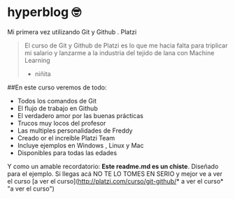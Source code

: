# hyperblog 🤓
Mi primera vez utilizando Git y Github . Platzi 
> El curso de Git y Github de Platzi es lo que me hacia falta para triplicar mi salario y lanzarme a la industria del tejido de lana con Machine Learning 
> * niñita

##En este curso veremos de todo: 
* Todos los comandos de Git
* El flujo de trabajo en Github
* El verdadero amor por las buenas prácticas
* Trucos muy locos del profesor 
*  Las multiples personalidades de Freddy
* Creado or el increíble Platzi Team
* Incluye ejemplos en Windows , Linux y Mac
* Disponibles para todas las edades

Y como un amable recordatorio: **Este readme.md es un chiste**. Diseñado para el ejemplo. Si llegas acá NO TE LO TOMES EN SERIO y mejor ve a ver el curso [a ver el curso](http://platzi.com/curso/git-github/* a ver el curso* "a ver el curso")

